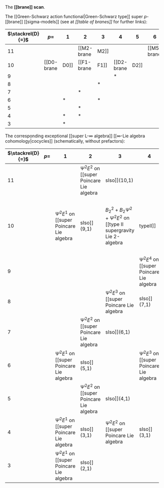 
The **[[brane]] scan**.

The [[Green-Schwarz action functional|Green-Schwarz type]] super $p$-[[brane]] [[sigma-models]] (see at _[[table of branes]]_ for further links):

| $\stackrel{D}{=}$ |  $p =$ | 1 | 2 | 3 | 4 | 5 | 6 | 7 |  8 |  9 | 
|--|--------|---|---|---|---|---|---|---|----|----|
| 11 | |  |  [[M2-brane|M2]] |  |   | [[M5-brane|M5]] |   |   |   |   | 
| 10 | [[D0-brane|D0]]  | [[F1-brane|F1]]  | [[D2-brane|D2]]  |  | [[D4-brane|D4]]  | [[NS5-brane|NS5]] |  [[D6-brane|D6]]  |   | [[D8-brane|D8]]  |   | 
| 9 | |   |   |  | $\ast$  |  |   |   |   |   | 
| 8 | |   |   | $\ast$ |   |  |   |   |   |   | 
| 7 | |   | $\ast$  |  |   |  |   |   |   |   |    
| 6 | |  $\ast$  |  | $\ast$ |   |  |   |   |   |   | 
| 5 | |  | $\ast$   | |   |  |   |   |   |   | 
| 4 | | $\ast$  | $\ast$   | |   |  |   |   |   |   |   
| 3 | | $\ast$  |  | |   |  |   |   |   |   |

The corresponding exceptional [[super L-∞ algebra]] [[∞-Lie algebra cohomology|cocycles]] (schematically, without prefactors):

| $\stackrel{D}{=}$ |  $p =$ | 1 | 2 | 3 | 4 | 5 | 6 | 7 |  8 |  9 | 
|--|--------|---|---|---|---|---|---|---|----|----|
| 11 | |  |  $\Psi^2 E^2$ on [[super Poincare Lie algebra|sIso]](10,1) |  |   | $\Psi^2 E^5 + \Psi^2 E^2 C_3$ on [[m2brane]]  |   |   |   |   | 
| 10 | | $\Psi^2 E^1$ on  [[super Poincare Lie algebra|sIso]](9,1) |  $B_2^2 + B_2 \Psi^2 + \Psi^2 E^2$ on [[type II supergravity Lie 2-algebra|typeII]] |  | $B_2^3 + B_2^2 \Psi^2 + B_2 \Psi^2 E^2 + \Psi^2 E^4$  on [[type II supergravity Lie 2-algebra|typeII]] | $\Psi^2 E^5$ on [[super Poincare Lie algebra|sIso]](9,1) |  $B_2^4 + \cdots + \Psi^2 E^6$ on [[type II supergravity Lie 2-algebra|type II]]  |   | $B_2^5 + \cdots + \Psi^2 E^8$ in [[type II supergravity Lie 2-algebra|typeII]]  |   | 
| 9 | |   |   |  | $\Psi^2 E^4$ on  [[super Poincare Lie algebra|sIso]](8,1) |  |   |   |   |   |      
| 8 | |   |   | $\Psi^2 E^3$ on  [[super Poincare Lie algebra|sIso]](7,1) |   |  |   |   |   |   |    
| 7 | |   | $\Psi^2 E^2$ on  [[super Poincare Lie algebra|sIso]](6,1) |  |   |  |   |   |   |   |   
| 6 | |  $\Psi^2 E^1$ on  [[super Poincare Lie algebra|sIso]](5,1)  |  | $\Psi^2 E^3$ on  [[super Poincare Lie algebra|sIso]](5,1) |   |  |   |   |   |   | 
| 5 | |  | $\Psi^2 E^2$ on  [[super Poincare Lie algebra|sIso]](4,1)   | |   |  |   |   |   |   |      
| 4 | | $\Psi^2 E^1$ on  [[super Poincare Lie algebra|sIso]](3,1) | $\Psi^2 E^2$ on  [[super Poincare Lie algebra|sIso]](3,1)   | |   |  |   |   |   |   |   
| 3 | | $\Psi^2 E^1$ on  [[super Poincare Lie algebra|sIso]](2,1)  |  | |   |  |   |   |   |   |     

